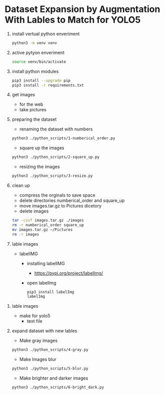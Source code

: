 # Dataset  Expansion by Augmentation  With Lables to Match for YOLO5

1. install vertual python enveriment
     ```bash
    python3 -m venv venv
    ```
1.  active pytyon enveriment
    ```bash
    source venv/bin/activate
    ```
1. install python modules
    ```bash
    pip3 install --upgrade pip
    pip3 install -r requirements.txt
    ```
    
1.  get images
    * for the web
    * take pictures
1. preparing the dataset
    * renaming the dataset with numbers
    ```bash
    python3 ./python_scripts/1-numberical_order.py
    ```
    * square up the images
    ```bash
    python3 ./python_scripts/2-square_up.py
    ```
    * resizing the images
    ```bash
    python3 ./python_scripts/3-resize.py
    ```
1. clean up
    *  compress the orginals to save space 
    * delete directories numberical_order and square_up
    * move images.tar.gz to Pictures dicetory
    *  delete images
    ```bash
    tar -czvf images.tar.gz ./images
    rm -r numberical_order square_up
    mv images.tar.gz ~/Pictures
    rm -r images 
    ```
1. lable images
    * labelIMG
        * installing labelIMG
            * https://pypi.org/project/labelImg/
        * open labelImg 

            ``` bash
            pip3 install labelImg 
            labelImg
            ```
<!-- make screenshot labvelIMG open -->
1. lable images
    * make for yolo5 
        * text file
        
2.  expand dataset with new lables
    * Make gray images
    ```bash
    python3 ./python_scripts/4-gray.py
    ```
    * Make Images blur
    ```bash
    python3 ./python_scripts/5-blur.py
    ```

    * Make brighter and darker images
    ```bash
    python3 ./python_scripts/6-bright_dark.py 
    ```
    



